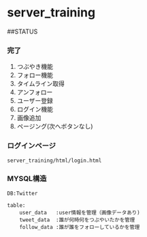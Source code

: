 # server_training

##STATUS
### 完了
1. つぶやき機能
1. フォロー機能
1. タイムライン取得
1. アンフォロー
1. ユーザー登録
1. ログイン機能
1. 画像追加
1. ページング(次へボタンなし)

### ログインページ
```
server_training/html/login.html
```

### MYSQL構造
```
DB:Twitter

table:
	user_data	:user情報を管理（画像データあり)
	tweet_data	:誰が何時何をつぶやいたかを管理
	follow_data	:誰が誰をフォローしているかを管理
```

